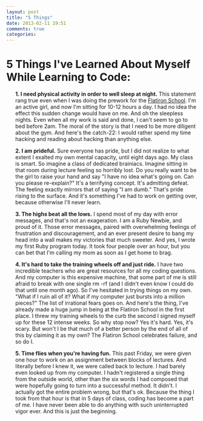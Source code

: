 ```yaml
---
layout: post
title: "5 Things"
date: 2013-02-11 19:51
comments: true
categories: 
---
```


<h1>5 Things I've Learned About Myself While Learning to Code:</h1>
<ul style="list-style:none">
<p><li><strong>1. I need physical activity in order to well sleep at night.</strong> This statement rang true even when I was doing the prework for the <a href="http://flatironschool.com">Flatiron School</a>. I'm an active girl, and now I'm sitting for 10-12 hours a day. I had no idea the effect this sudden change would have on me. And oh the sleepless nights. Even when all my work is said and done, I can't seem to go to bed before 2am. The moral of the story is that I need to be more diligent about the gym. And here's the catch-22: I would rather spend my time hacking and reading about hacking than anything else. <li></p>


<p><li><strong>2. I am prideful.</strong> Sure everyone has pride, but I did not realize to what extent I exalted my own mental capacity, until eight days ago. My class is smart. So imagine a class of dedicated brainiacs. Imagine sitting in that room during lecture feeling so horribly lost. Do you really want to be the girl to raise your hand and say "I have no idea what's going on. Can you please re-explain?" It's a terrifying concept. It's admitting defeat. The feeling exactly mirrors that of saying "I am dumb." That's pride rising to the surface. And it's something I've had to work on getting over, because otherwise I'll never learn.</li></p>


<p><li><strong>3. The highs beat all the lows.</strong> I spend most of my day with error messages, and that's not an exageration. I am a Ruby Newbie, and proud of it. Those error messages, paired with overwhelming feelings of frustration and discouragement, and an ever present desire to bang my head into a wall makes my victories that much sweeter. And yes, I wrote my first Ruby program today. It took four people over an hour, but you can bet that I'm calling my mom as soon as I get home to brag.</li></p>


<p><li><strong>4. It's hard to take the training wheels off and just ride.</strong> I have two incredible teachers who are great resources for all my coding questions. And my computer is this expensive machine, that some part of me is still afraid to break with one single rm -rf (and I didn't even know I could do that until one month ago). So I've hesitated in trying things on my own. "What if I ruin all of it? What if my computer just bursts into a million pieces?" The list of irrational fears goes on. And here's the thing, I've already made a huge jump in being at the Flatiron School in the first place. I threw my training wheels to the curb the second I signed myself up for these 12 intense weeks. So why stop now? Yes it's hard. Yes, it's scary. But won't I be that much of a better person by the end of all of this by claiming it as my own? The Flatiron School celebrates failure, and so do I.</li></p>


<p><li><strong>5. Time flies when you're having fun.</strong> This past Friday, we were given one hour to work on an assignment between blocks of lectures. And literally before I knew it, we were called back to lecture. I had barely even looked up from my computer. I hadn't registered a single thing from the outside world, other than the six words I had composed that were hopefully going to turn into a successful method. It didn't. I actually got the entire problem wrong, but that's ok. Because the thing I took from that hour is that in 5 days of class, coding has become a part of me. I have never been able to do anything with such uninterrupted vigor ever. And this is just the beginning.</li></p>
</ul>